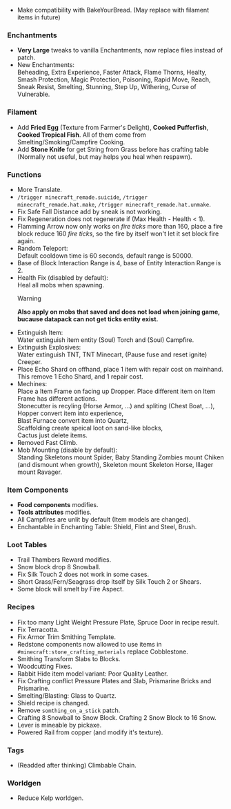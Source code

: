 <!--v1.0.0-preview2-->

- Make compatibility with BakeYourBread. (May replace with filament items in future)

### Enchantments

- **Very Large** tweaks to vanilla Enchantments, now replace files instead of patch.
- New Enchantments:  
  Beheading, Extra Experience, Faster Attack, Flame Thorns, Healty, Smash Protection, Magic Protection, Poisoning, Rapid Move, Reach, Sneak Resist, Smelting, Stunning, Step Up, Withering, Curse of Vulnerable.

### Filament

- Add **Fried Egg** (Texture from Farmer's Delight), **Cooked Pufferfish**, **Cooked Tropical Fish**. All of them come from Smelting/Smoking/Campfire Cooking.
- Add **Stone Knife** for get String from Grass before has crafting table (Normally not useful, but may helps you heal when respawn).

### Functions

- More Translate.
- `/trigger minecraft_remade.suicide`, `/trigger minecraft_remade.hat.make`, `/trigger minecraft_remade.hat.unmake`.
- Fix Safe Fall Distance add by sneak is not working.
- Fix Regeneration does not regenerate if (Max Health - Health < 1).
- Flamming Arrow now only works on _fire ticks_ more than 160, place a fire block reduce 160 _fire ticks_, so the fire by itself won't let it set block fire again.
- Random Teleport:  
  Default cooldown time is 60 seconds, default range is 50000.
- Base of Block Interaction Range is 4, base of Entity Interaction Range is 2.
- Health Fix (disabled by default):  
  Heal all mobs when spawning.
  > [!WARNING]  
  > **Also apply on mobs that saved and does not load when joining game, bucause datapack can not get ticks entity exist.**
- Extinguish Item:  
  Water extinguish item entity (Soul) Torch and (Soul) Campfire.
- Extinguish Explosives:  
  Water extinguish TNT, TNT Minecart, (Pause fuse and reset ignite) Creeper.
- Place Echo Shard on offhand, place 1 item with repair cost on mainhand. This remove 1 Echo Shard, and 1 repair cost.
- Mechines:  
  Place a Item Frame on facing up Dropper. Place different item on Item Frame has different actions.  
  Stonecutter is recyling (Horse Armor, ...) and spliting (Chest Boat, ...),  
  Hopper convert item into experience,  
  Blast Furnace convert item into Quartz,  
  Scaffolding create speical loot on sand-like blocks,  
  Cactus just delete items.
- Removed Fast Climb.
- Mob Mounting (disable by default):  
  Standing Skeletons mount Spider, Baby Standing Zombies mount Chiken (and dismount when growth), Skeleton mount Skeleton Horse, Illager mount Ravager.

### Item Components

- **Food components** modifies.
- **Tools attributes** modifies.
- All Campfires are unlit by default (Item models are changed).
- Enchantable in Enchanting Table: Shield, Flint and Steel, Brush.

### Loot Tables

- Trail Thambers Reward modifies.
- Snow block drop 8 Snowball.
- Fix Silk Touch 2 does not work in some cases.
- Short Grass/Fern/Seagrass drop itself by Silk Touch 2 or Shears.
- Some block will smelt by Fire Aspect.

### Recipes

- Fix too many Light Weight Pressure Plate, Spruce Door in recipe result.
- Fix Terracotta.
- Fix Armor Trim Smithing Template.
- Redstone components now allowed to use items in `#minecraft:stone_crafting_materials` replace Cobblestone.
- Smithing Transform Slabs to Blocks.
- Woodcutting Fixes.
- Rabbit Hide item model variant: Poor Quality Leather.
- Fix Crafting conflict Pressure Plates and Slab, Prismarine Bricks and Prismarine.
- Smelting/Blasting: Glass to Quartz.
- Shield recipe is changed.
- Remove `somthing_on_a_stick` patch.
- Crafting 8 Snowball to Snow Block. Crafting 2 Snow Block to 16 Snow.
- Lever is mineable by pickaxe.
- Powered Rail from copper (and modify it's texture).

### Tags

- (Readded after thinking) Climbable Chain.

### Worldgen

- Reduce Kelp worldgen.
